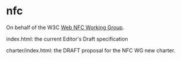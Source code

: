 nfc
===

On behalf of the W3C [Web NFC Working Group](http://www.w3.org/2012/nfc/).

index.html: the current Editor's Draft specification

charter/index.html: the DRAFT proposal for the NFC WG new charter.

